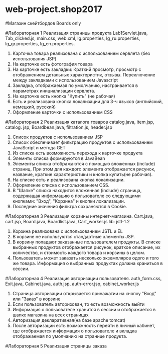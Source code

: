 # web-project.shop2017
#Магазин скейтбордов Boards only

#Лабораторная 1
Реализация страницы продукта
Lab1Servlet.java, Tab_clicked.js, main.css, web.xml, lg.properties, lg_ru.properties, lg_gr.properties, lg_en.properties.
1. Карточка товара реализована с использованием сервлета (без использования JSP)
2. На карточке есть фотография товара
3. На карточке есть закладки: Краткий просмотр, просмотр с отображением детальных характеристик, отзывы. Переключение между закладками с использованием Javascript
4. Закладка, отображаемая по умолчанию, настраивается в параметрах инициализации сервлета.
5. На карточке есть кнопка "Купить" (не рабочая)
6. Есть и реализована кнопка локализации для 3-ч языков (английский, немецкий, русский)
7. Оформление карточки с использованием CSS

#Лабораторная 2
Реализация каталога товаров
catalog.java, item.jsp, catalog. jsp, Boardbean.java, filtration.js, header.jsp
1. Список продуктов с использованием JSP
2. Список обеспечивает фильтрацию продуктов с использованием JavaScript и метода GET
3. Из списка есть возможность перехода к карточке продукта
4. Элемнты списка формируются в JavaBean
5. Элементы списка отображаются с помощью вложенных (include) страниц. При этом для каждого элемента отображается рисунок, название, краткие характеристики и кнопка купить(не рабочая).
6. На списке есть и реализована кнопка локализации.
7. Оформление списка с использованием CSS.
8. В "Шапке" списка находится вложенная (include) страница, содержащая информацию о пользователе со следующими кнопками: "Вход", "Корзина" и кнопки локализации.
9. Последние значения фильтра сохраняются в Cookie.

#Лабораторная 3
Реализация корзины интернет-магазина.
Cart.java, cart.jsp, Board.java, Boardlist.java, Cart_worker.js
lib: jstl-1.2
1. Корзина реализована с использованием JSTL и EL
2. В корзине не используются стандартные элементы JSP.
3. В корзину попадают заказанные пользователем продукты. В списке выбранных продуктов отображается рисунок, краткое описание, их количество, и стоимость каждого товара и корзины в целом.
4. Пользователь может заказать несколько экземпляров одого и того же товара. Информация о выбранных продуктах должна храниться в сессии.

#Лабораторная 4
Реализация авторизации пользователя.
auth_form.css, Exit.java, Cabinet.java, auth.jsp, auth-error.jsp, cabinet_worker.js
1. Страница авторизации открывается принажатии на кнопку "Вход" или "Заказ" в корзине
2. Если пользователь авторизован, то есть возможность выйти
3. Информация о пользователе хранится в сессии и отображается в шапке магазина на всех страницах
4. Авторизация декларативная(на базе apache tomcat)
5. После авторизации есть возможность перейти в личный кабинет, где отображается информация о пользователе и вкладка отображаемая по умолчанию на странице продукта.

#Лабораторная 5
Реализация страницы заказа


